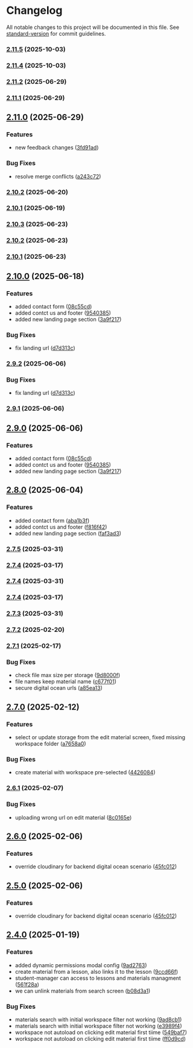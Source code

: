 # Changelog

All notable changes to this project will be documented in this file. See [standard-version](https://github.com/conventional-changelog/standard-version) for commit guidelines.

### [2.11.5](https://github.com/Academia-750/academia750-frontend-vue/compare/v2.10.2...v2.11.5) (2025-10-03)

### [2.11.4](https://github.com/Academia-750/academia750-frontend-vue/compare/v2.10.2...v2.11.4) (2025-10-03)

### [2.11.2](https://github.com/Academia-750/academia750-frontend-vue/compare/v2.11.1...v2.11.2) (2025-06-29)

### [2.11.1](https://github.com/Academia-750/academia750-frontend-vue/compare/v2.11.0...v2.11.1) (2025-06-29)

## [2.11.0](https://github.com/Academia-750/academia750-frontend-vue/compare/v2.10.3...v2.11.0) (2025-06-29)


### Features

* new feedback changes ([3fd91ad](https://github.com/Academia-750/academia750-frontend-vue/commit/3fd91ad926e72690b6141149eaffedf58e9cb173))


### Bug Fixes

* resolve merge conflicts ([a243c72](https://github.com/Academia-750/academia750-frontend-vue/commit/a243c72b458e34310a59cb67646d67bf5f6de713))

### [2.10.2](https://github.com/Academia-750/academia750-frontend-vue/compare/v2.10.1...v2.10.2) (2025-06-20)

### [2.10.1](https://github.com/Academia-750/academia750-frontend-vue/compare/v2.10.0...v2.10.1) (2025-06-19)

### [2.10.3](https://github.com/Academia-750/academia750-frontend-vue/compare/v2.10.0...v2.10.3) (2025-06-23)

### [2.10.2](https://github.com/Academia-750/academia750-frontend-vue/compare/v2.10.0...v2.10.2) (2025-06-23)

### [2.10.1](https://github.com/Academia-750/academia750-frontend-vue/compare/v2.10.0...v2.10.1) (2025-06-23)

## [2.10.0](https://github.com/Academia-750/academia750-frontend-vue/compare/v2.8.0...v2.10.0) (2025-06-18)


### Features

* added contact form ([08c55cd](https://github.com/Academia-750/academia750-frontend-vue/commit/08c55cd4e286ac0536c214d70f7782604b82e0fa))
* added contct us and footer ([9540385](https://github.com/Academia-750/academia750-frontend-vue/commit/95403853cdc7784f104b12fc11df9cf6c8a10688))
* added new landing page section ([3a9f217](https://github.com/Academia-750/academia750-frontend-vue/commit/3a9f21725346334005b468d73dfddb00374535ba))


### Bug Fixes

* fix landing url ([d7d313c](https://github.com/Academia-750/academia750-frontend-vue/commit/d7d313c6b137c2cd4f8c76f3283930778ac47e3b))

### [2.9.2](https://github.com/Academia-750/academia750-frontend-vue/compare/v2.9.1...v2.9.2) (2025-06-06)


### Bug Fixes

* fix landing url ([d7d313c](https://github.com/Academia-750/academia750-frontend-vue/commit/d7d313c6b137c2cd4f8c76f3283930778ac47e3b))

### [2.9.1](https://github.com/Academia-750/academia750-frontend-vue/compare/v2.9.0...v2.9.1) (2025-06-06)

## [2.9.0](https://github.com/Academia-750/academia750-frontend-vue/compare/v2.7.9...v2.9.0) (2025-06-06)


### Features

* added contact form ([08c55cd](https://github.com/Academia-750/academia750-frontend-vue/commit/08c55cd4e286ac0536c214d70f7782604b82e0fa))
* added contct us and footer ([9540385](https://github.com/Academia-750/academia750-frontend-vue/commit/95403853cdc7784f104b12fc11df9cf6c8a10688))
* added new landing page section ([3a9f217](https://github.com/Academia-750/academia750-frontend-vue/commit/3a9f21725346334005b468d73dfddb00374535ba))

## [2.8.0](https://github.com/Academia-750/academia750-frontend-vue/compare/v2.7.9...v2.8.0) (2025-06-04)


### Features

* added contact form ([aba1b3f](https://github.com/Academia-750/academia750-frontend-vue/commit/aba1b3f0aea7e22b4185c2a15a77c7209bc32fc0))
* added contct us and footer ([f816f42](https://github.com/Academia-750/academia750-frontend-vue/commit/f816f425794d5af3ff5b9778adc2e57a338d3ffa))
* added new landing page section ([faf3ad3](https://github.com/Academia-750/academia750-frontend-vue/commit/faf3ad3635c69fa78446023f29df086032a441b5))

### [2.7.5](https://github.com/Academia-750/academia750-frontend-vue/compare/v2.7.3...v2.7.5) (2025-03-31)

### [2.7.4](https://github.com/Academia-750/academia750-frontend-vue/compare/v2.7.2...v2.7.4) (2025-03-17)

### [2.7.4](https://github.com/Academia-750/academia750-frontend-vue/compare/v2.7.3...v2.7.4) (2025-03-31)

### [2.7.4](https://github.com/Academia-750/academia750-frontend-vue/compare/v2.7.2...v2.7.4) (2025-03-17)

### [2.7.3](https://github.com/Academia-750/academia750-frontend-vue/compare/v2.7.2...v2.7.3) (2025-03-31)

### [2.7.2](https://github.com/Academia-750/academia750-frontend-vue/compare/v2.7.1...v2.7.2) (2025-02-20)

### [2.7.1](https://github.com/Academia-750/academia750-frontend-vue/compare/v2.7.0...v2.7.1) (2025-02-17)


### Bug Fixes

* check file max size per storage ([9d8000f](https://github.com/Academia-750/academia750-frontend-vue/commit/9d8000f586489dec1048c99d4f9c09ae2236276d))
* file names keep material name ([c677f01](https://github.com/Academia-750/academia750-frontend-vue/commit/c677f01f960c4a500fec5a84929e78a02e0d7e20))
* secure digital ocean urls ([a85ea13](https://github.com/Academia-750/academia750-frontend-vue/commit/a85ea13df0890bfa375678e240d3d98bb2a4767d))

## [2.7.0](https://github.com/Academia-750/academia750-frontend-vue/compare/v2.6.1...v2.7.0) (2025-02-12)


### Features

* select or update storage from the edit material screen, fixed missing workspace folder ([a7658a0](https://github.com/Academia-750/academia750-frontend-vue/commit/a7658a013baa016e8c99b1139549832024c54944))


### Bug Fixes

* create material with workspace pre-selected ([4426084](https://github.com/Academia-750/academia750-frontend-vue/commit/44260845d3cb459dcfef12f36501d53e56a2af20))

### [2.6.1](https://github.com/Academia-750/academia750-frontend-vue/compare/v2.6.0...v2.6.1) (2025-02-07)


### Bug Fixes

* uploading wrong url on edit material ([8c0165e](https://github.com/Academia-750/academia750-frontend-vue/commit/8c0165eb79fb8955c05f64179617940f8bae53ca))

## [2.6.0](https://github.com/Academia-750/academia750-frontend-vue/compare/v2.4.0...v2.6.0) (2025-02-06)


### Features

* override cloudinary for backend digital ocean scenario ([45fc012](https://github.com/Academia-750/academia750-frontend-vue/commit/45fc01290417c7a87ab3eba97eeede3f1faa5bac))

## [2.5.0](https://github.com/Academia-750/academia750-frontend-vue/compare/v2.4.0...v2.5.0) (2025-02-06)


### Features

* override cloudinary for backend digital ocean scenario ([45fc012](https://github.com/Academia-750/academia750-frontend-vue/commit/45fc01290417c7a87ab3eba97eeede3f1faa5bac))

## [2.4.0](https://github.com/Academia-750/academia750-frontend-vue/compare/v2.3.9...v2.4.0) (2025-01-19)


### Features

* added dynamic permissions modal config ([9ad2763](https://github.com/Academia-750/academia750-frontend-vue/commit/9ad276312b08d0b5a174c0c2ab0c89ae5970c173))
* create material from a lesson, also links it to the lesson ([9ccd66f](https://github.com/Academia-750/academia750-frontend-vue/commit/9ccd66f709bfee8c8533616944323d58599758a6))
* student-manager can access to lessons and materials managment ([561f28a](https://github.com/Academia-750/academia750-frontend-vue/commit/561f28a29f94d236cbd0666fddd1777c9c882903))
* we can unlink materials from search screen ([b08d3a1](https://github.com/Academia-750/academia750-frontend-vue/commit/b08d3a1b2983e7eab7c60c719af3b7bde8401e3e))


### Bug Fixes

* materials search with initial workspace filter not working ([9ad8cb1](https://github.com/Academia-750/academia750-frontend-vue/commit/9ad8cb1bfda3ab036ec101b1369d22b4d0700d00))
* materials search with initial workspace filter not working ([e3989f4](https://github.com/Academia-750/academia750-frontend-vue/commit/e3989f4f9391751966fb9bb564396d1e4a4a95cf))
* workspace not autoload on clicking edit material first tiime ([549baf7](https://github.com/Academia-750/academia750-frontend-vue/commit/549baf78c8ec38a3c1cd842ddf22deefedc529c0))
* workspace not autoload on clicking edit material first tiime ([ff0d9cd](https://github.com/Academia-750/academia750-frontend-vue/commit/ff0d9cdea368ef131145a4efd4d31aef2a661fa3))
